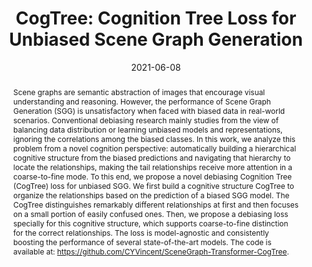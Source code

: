 ---
# Documentation: https://wowchemy.com/docs/managing-content/

title: "CogTree: Cognition Tree Loss for Unbiased Scene Graph Generation"
authors: [Yujing Wang]
date: 2021-06-08
doi: ""

# Schedule page publish date (NOT publication's date).
publishDate: 2021-06-08

# Publication type.
# Legend: 0 = Uncategorized; 1 = Conference paper; 2 = Journal article;
# 3 = Preprint / Working Paper; 4 = Report; 5 = Book; 6 = Book section;
# 7 = Thesis; 8 = Patent
publication_types: ["1"]

# Publication name and optional abbreviated publication name.
publication: "In *International Joint Conferences on Artificial Intelligence*"
publication_short: "In *IJCAI 2021*"

abstract: "Scene graphs are semantic abstraction of images that encourage visual understanding and reasoning. However, the performance of Scene Graph Generation (SGG) is unsatisfactory when faced with biased data in real-world scenarios. Conventional debiasing research mainly studies from the view of balancing data distribution or learning unbiased models and representations, ignoring the correlations among the biased classes. In this work, we analyze this problem from a novel cognition perspective: automatically building a hierarchical cognitive structure from the biased predictions and navigating that hierarchy to locate the relationships, making the tail relationships receive more attention in a coarse-to-fine mode. To this end, we propose a novel debiasing Cognition Tree (CogTree) loss for unbiased SGG. We first build a cognitive structure CogTree to organize the relationships based on the prediction of a biased SGG model. The CogTree distinguishes remarkably different relationships at first and then focuses on a small portion of easily confused ones. Then, we propose a debiasing loss specially for this cognitive structure, which supports coarse-to-fine distinction for the correct relationships. The loss is model-agnostic and consistently boosting the performance of several state-of-the-art models. The code is available at: https://github.com/CYVincent/SceneGraph-Transformer-CogTree."

# Summary. An optional shortened abstract.
summary: ""

tags: []
categories: []
featured: true

# Custom links (optional).
#   Uncomment and edit lines below to show custom links.
links:
- name: Link
  url: https://arxiv.org/abs/2009.07526
  icon_pack: fas
  icon: link
- name: Code
  url: https://github.com/CYVincent/Scene-Graph-Transformer-CogTree
  icon_pack: fab
  icon: github

url_pdf: 
url_code: 
url_dataset:
url_poster:
url_project:
url_slides:
url_source: 
url_video:

# Featured image
# To use, add an image named `featured.jpg/png` to your page's folder. 
# Focal points: Smart, Center, TopLeft, Top, TopRight, Left, Right, BottomLeft, Bottom, BottomRight.
image:
  caption: ""
  focal_point: ""
  preview_only: false

# Associated Projects (optional).
#   Associate this publication with one or more of your projects.
#   Simply enter your project's folder or file name without extension.
#   E.g. `internal-project` references `content/project/internal-project/index.md`.
#   Otherwise, set `projects: []`.
projects: []

# Slides (optional).
#   Associate this publication with Markdown slides.
#   Simply enter your slide deck's filename without extension.
#   E.g. `slides: "example"` references `content/slides/example/index.md`.
#   Otherwise, set `slides: ""`.
slides: ""
---
